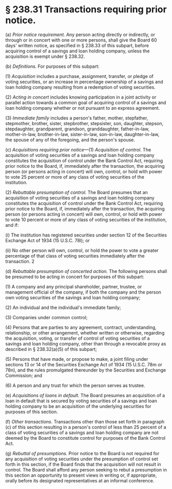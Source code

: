 # § 238.31   Transactions requiring prior notice.

(a) *Prior notice requirement.* Any person acting directly or indirectly, or through or in concert with one or more persons, shall give the Board 60 days' written notice, as specified in § 238.33 of this subpart, before acquiring control of a savings and loan holding company, unless the acquisition is exempt under § 238.32.


(b) *Definitions.* For purposes of this subpart:


(1) *Acquisition* includes a purchase, assignment, transfer, or pledge of voting securities, or an increase in percentage ownership of a savings and loan holding company resulting from a redemption of voting securities.


(2) *Acting in concert* includes knowing participation in a joint activity or parallel action towards a common goal of acquiring control of a savings and loan holding company whether or not pursuant to an express agreement.


(3) *Immediate family* includes a person's father, mother, stepfather, stepmother, brother, sister, stepbrother, stepsister, son, daughter, stepson, stepdaughter, grandparent, grandson, granddaughter, father-in-law, mother-in-law, brother-in-law, sister-in-law, son-in-law, daughter-in-law, the spouse of any of the foregoing, and the person's spouse.


(c) *Acquisitions requiring prior notice*—(1) *Acquisition of control.* The acquisition of voting securities of a savings and loan holding company constitutes the acquisition of control under the Bank Control Act, requiring prior notice to the Board, if, immediately after the transaction, the acquiring person (or persons acting in concert) will own, control, or hold with power to vote 25 percent or more of any class of voting securities of the institution.


(2) *Rebuttable presumption of control.* The Board presumes that an acquisition of voting securities of a savings and loan holding company constitutes the acquisition of control under the Bank Control Act, requiring prior notice to the Board, if, immediately after the transaction, the acquiring person (or persons acting in concert) will own, control, or hold with power to vote 10 percent or more of any class of voting securities of the institution, and if:


(i) The institution has registered securities under section 12 of the Securities Exchange Act of 1934 (15 U.S.C. 78l); or


(ii) No other person will own, control, or hold the power to vote a greater percentage of that class of voting securities immediately after the transaction.
2

(d) *Rebuttable presumption of concerted action.* The following persons shall be presumed to be acting in concert for purposes of this subpart:


(1) A company and any principal shareholder, partner, trustee, or management official of the company, if both the company and the person own voting securities of the savings and loan holding company;


(2) An individual and the individual's immediate family;


(3) Companies under common control;


(4) Persons that are parties to any agreement, contract, understanding, relationship, or other arrangement, whether written or otherwise, regarding the acquisition, voting, or transfer of control of voting securities of a savings and loan holding company, other than through a revocable proxy as described in § 238.32(a)(5) of this subpart;


(5) Persons that have made, or propose to make, a joint filing under sections 13 or 14 of the Securities Exchange Act of 1934 (15 U.S.C. 78m or 78n), and the rules promulgated thereunder by the Securities and Exchange Commission; and


(6) A person and any trust for which the person serves as trustee.


(e) *Acquisitions of loans in default.* The Board presumes an acquisition of a loan in default that is secured by voting securities of a savings and loan holding company to be an acquisition of the underlying securities for purposes of this section.


(f) *Other transactions.* Transactions other than those set forth in paragraph (c) of this section resulting in a person's control of less than 25 percent of a class of voting securities of a savings and loan holding company are not deemed by the Board to constitute control for purposes of the Bank Control Act.


(g) *Rebuttal of presumptions.* Prior notice to the Board is not required for any acquisition of voting securities under the presumption of control set forth in this section, if the Board finds that the acquisition will not result in control. The Board shall afford any person seeking to rebut a presumption in this section an opportunity to present views in writing or, if appropriate, orally before its designated representatives at an informal conference.




